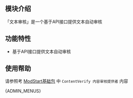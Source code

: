 
## 模块介绍

「文本审核」是一个基于API接口提供文本自动审核


## 功能特性

- 基于API接口提供文本自动审核

## 使用帮助

请参照考 [ModStart基础包](/m/Vendor) 中 `ContentVerify 内容审核提供者` 内容


{ADMIN_MENUS}
